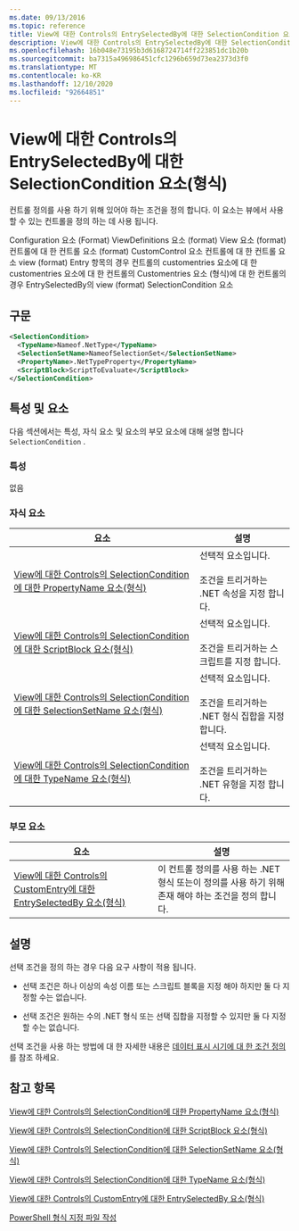 ```yaml
---
ms.date: 09/13/2016
ms.topic: reference
title: View에 대한 Controls의 EntrySelectedBy에 대한 SelectionCondition 요소(형식)
description: View에 대한 Controls의 EntrySelectedBy에 대한 SelectionCondition 요소(형식)
ms.openlocfilehash: 16b048e73195b3d6168724714ff223851dc1b20b
ms.sourcegitcommit: ba7315a496986451cfc1296b659d73ea2373d3f0
ms.translationtype: MT
ms.contentlocale: ko-KR
ms.lasthandoff: 12/10/2020
ms.locfileid: "92664851"
---
```

# <a name="selectioncondition-element-for-entryselectedby-for-controls-for-view-format"></a>View에 대한 Controls의 EntrySelectedBy에 대한 SelectionCondition 요소(형식)

컨트롤 정의를 사용 하기 위해 있어야 하는 조건을 정의 합니다. 이 요소는 뷰에서 사용할 수 있는 컨트롤을 정의 하는 데 사용 됩니다.

Configuration 요소 (Format) ViewDefinitions 요소 (format) View 요소 (format) 컨트롤에 대 한 컨트롤 요소 (format) CustomControl 요소 컨트롤에 대 한 컨트롤 요소 view (format) Entry 항목의 경우 컨트롤의 customentries 요소에 대 한 customentries 요소에 대 한 컨트롤의 Customentries 요소 (형식)에 대 한 컨트롤의 경우 EntrySelectedBy의 view (format) SelectionCondition 요소

## <a name="syntax"></a>구문

```xml
<SelectionCondition>
  <TypeName>Nameof.NetType</TypeName>
  <SelectionSetName>NameofSelectionSet</SelectionSetName>
  <PropertyName>.NetTypeProperty</PropertyName>
  <ScriptBlock>ScriptToEvaluate</ScriptBlock>
</SelectionCondition>
```

## <a name="attributes-and-elements"></a>특성 및 요소

다음 섹션에서는 특성, 자식 요소 및 요소의 부모 요소에 대해 설명 합니다 `SelectionCondition` .

### <a name="attributes"></a>특성

없음

### <a name="child-elements"></a>자식 요소

|요소|설명|
|-------------|-----------------|
|[View에 대한 Controls의 SelectionCondition에 대한 PropertyName 요소(형식)](./propertyname-element-for-selectioncondition-for-controls-for-view-format.md)|선택적 요소입니다.<br /><br /> 조건을 트리거하는 .NET 속성을 지정 합니다.|
|[View에 대한 Controls의 SelectionCondition에 대한 ScriptBlock 요소(형식)](./scriptblock-element-for-selectioncondition-for-controls-for-view-format.md)|선택적 요소입니다.<br /><br /> 조건을 트리거하는 스크립트를 지정 합니다.|
|[View에 대한 Controls의 SelectionCondition에 대한 SelectionSetName 요소(형식)](./selectionsetname-element-for-selectioncondition-for-controls-for-view-format.md)|선택적 요소입니다.<br /><br /> 조건을 트리거하는 .NET 형식 집합을 지정 합니다.|
|[View에 대한 Controls의 SelectionCondition에 대한 TypeName 요소(형식)](./typename-element-for-selectioncondition-for-controls-for-view-format.md)|선택적 요소입니다.<br /><br /> 조건을 트리거하는 .NET 유형을 지정 합니다.|

### <a name="parent-elements"></a>부모 요소

|요소|설명|
|-------------|-----------------|
|[View에 대한 Controls의 CustomEntry에 대한 EntrySelectedBy 요소(형식)](./entryselectedby-element-for-customentry-for-controls-for-view-format.md)|이 컨트롤 정의를 사용 하는 .NET 형식 또는이 정의를 사용 하기 위해 존재 해야 하는 조건을 정의 합니다.|

## <a name="remarks"></a>설명

선택 조건을 정의 하는 경우 다음 요구 사항이 적용 됩니다.

- 선택 조건은 하나 이상의 속성 이름 또는 스크립트 블록을 지정 해야 하지만 둘 다 지정할 수는 없습니다.

- 선택 조건은 원하는 수의 .NET 형식 또는 선택 집합을 지정할 수 있지만 둘 다 지정할 수는 없습니다.

선택 조건을 사용 하는 방법에 대 한 자세한 내용은 [데이터 표시 시기에 대 한 조건 정의](./defining-conditions-for-displaying-data.md)를 참조 하세요.

## <a name="see-also"></a>참고 항목

[View에 대한 Controls의 SelectionCondition에 대한 PropertyName 요소(형식)](./propertyname-element-for-selectioncondition-for-controls-for-view-format.md)

[View에 대한 Controls의 SelectionCondition에 대한 ScriptBlock 요소(형식)](./scriptblock-element-for-selectioncondition-for-controls-for-view-format.md)

[View에 대한 Controls의 SelectionCondition에 대한 SelectionSetName 요소(형식)](./selectionsetname-element-for-selectioncondition-for-controls-for-view-format.md)

[View에 대한 Controls의 SelectionCondition에 대한 TypeName 요소(형식)](./typename-element-for-selectioncondition-for-controls-for-view-format.md)

[View에 대한 Controls의 CustomEntry에 대한 EntrySelectedBy 요소(형식)](./entryselectedby-element-for-customentry-for-controls-for-view-format.md)

[PowerShell 형식 지정 파일 작성](./writing-a-powershell-formatting-file.md)
